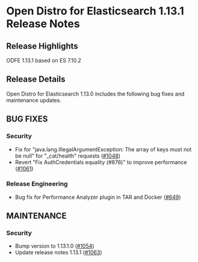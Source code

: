 # Open Distro for Elasticsearch 1.13.1 Release Notes

## Release Highlights
ODFE 1.13.1 based on ES 7.10.2

## Release Details
Open Distro for Elasticsearch 1.13.0 includes the following bug fixes and maintenance updates.

## BUG FIXES

### Security
* Fix for "java.lang.IllegalArgumentException: The array of keys must not be null" for "_cat/health" requests ([#1048](https://github.com/opendistro-for-elasticsearch/security/pull/1048))
* Revert "Fix AuthCredentials equality (#876)" to improve performance ([#1061](https://github.com/opendistro-for-elasticsearch/security/pull/1061))

### Release Engineering
* Bug fix for Performance Analyzer plugin in TAR and Docker ([#649](https://github.com/opendistro-for-elasticsearch/opendistro-build/pull/649))


## MAINTENANCE

### Security
* Bump version to 1.13.1.0 ([#1054](https://github.com/opendistro-for-elasticsearch/security/pull/1054))
* Update release notes 1.13.1 ([#1063](https://github.com/opendistro-for-elasticsearch/security/pull/1063))


